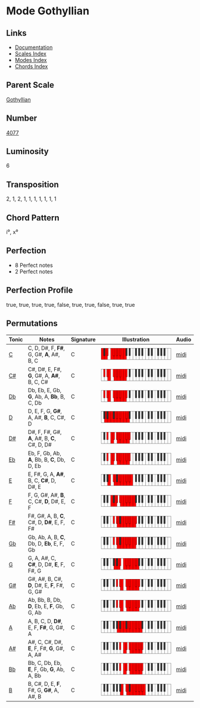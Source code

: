 # Mode Gothyllian

## Links

- [Documentation](README.md)
- [Scales Index](Scales.md)
- [Modes Index](Modes.md)
- [Chords Index](Chords.md)

## Parent Scale

[Gothyllian](ScaleGothyllian.md)

## Number

[4077](https://ianring.com/musictheory/scales/4077)

## Luminosity

6

## Transposition

2, 1, 2, 1, 1, 1, 1, 1, 1, 1

## Chord Pattern

i⁰, x⁰

## Perfection

- 8 Perfect notes
- 2 Perfect notes

## Perfection Profile

true, true, true, true, false, true, true, false, true, true

## Permutations

| Tonic | Notes | Signature | Illustration | Audio |
|-------|-------|-----------|--------------|-------|
| [C](ModeCNaturalGothyllian.md) | C, D, D#, F, **F#**, G, G#, **A**, A#, B, C | C | ![CNaturalGothyllian](ModeCNaturalGothyllian.png) | [midi](https://github.com/edipermadi/music/blob/main/docs/ModeCNaturalGothyllian.mid?raw=true) |
| [C#](ModeCSharpGothyllian.md) | C#, D#, E, F#, **G**, G#, A, **A#**, B, C, C# | C | ![CSharpGothyllian](ModeCSharpGothyllian.png) | [midi](https://github.com/edipermadi/music/blob/main/docs/ModeCSharpGothyllian.mid?raw=true) |
| [Db](ModeDFlatGothyllian.md) | Db, Eb, E, Gb, **G**, Ab, A, **Bb**, B, C, Db | C | ![DFlatGothyllian](ModeDFlatGothyllian.png) | [midi](https://github.com/edipermadi/music/blob/main/docs/ModeDFlatGothyllian.mid?raw=true) |
| [D](ModeDNaturalGothyllian.md) | D, E, F, G, **G#**, A, A#, **B**, C, C#, D | C | ![DNaturalGothyllian](ModeDNaturalGothyllian.png) | [midi](https://github.com/edipermadi/music/blob/main/docs/ModeDNaturalGothyllian.mid?raw=true) |
| [D#](ModeDSharpGothyllian.md) | D#, F, F#, G#, **A**, A#, B, **C**, C#, D, D# | C | ![DSharpGothyllian](ModeDSharpGothyllian.png) | [midi](https://github.com/edipermadi/music/blob/main/docs/ModeDSharpGothyllian.mid?raw=true) |
| [Eb](ModeEFlatGothyllian.md) | Eb, F, Gb, Ab, **A**, Bb, B, **C**, Db, D, Eb | C | ![EFlatGothyllian](ModeEFlatGothyllian.png) | [midi](https://github.com/edipermadi/music/blob/main/docs/ModeEFlatGothyllian.mid?raw=true) |
| [E](ModeENaturalGothyllian.md) | E, F#, G, A, **A#**, B, C, **C#**, D, D#, E | C | ![ENaturalGothyllian](ModeENaturalGothyllian.png) | [midi](https://github.com/edipermadi/music/blob/main/docs/ModeENaturalGothyllian.mid?raw=true) |
| [F](ModeFNaturalGothyllian.md) | F, G, G#, A#, **B**, C, C#, **D**, D#, E, F | C | ![FNaturalGothyllian](ModeFNaturalGothyllian.png) | [midi](https://github.com/edipermadi/music/blob/main/docs/ModeFNaturalGothyllian.mid?raw=true) |
| [F#](ModeFSharpGothyllian.md) | F#, G#, A, B, **C**, C#, D, **D#**, E, F, F# | C | ![FSharpGothyllian](ModeFSharpGothyllian.png) | [midi](https://github.com/edipermadi/music/blob/main/docs/ModeFSharpGothyllian.mid?raw=true) |
| [Gb](ModeGFlatGothyllian.md) | Gb, Ab, A, B, **C**, Db, D, **Eb**, E, F, Gb | C | ![GFlatGothyllian](ModeGFlatGothyllian.png) | [midi](https://github.com/edipermadi/music/blob/main/docs/ModeGFlatGothyllian.mid?raw=true) |
| [G](ModeGNaturalGothyllian.md) | G, A, A#, C, **C#**, D, D#, **E**, F, F#, G | C | ![GNaturalGothyllian](ModeGNaturalGothyllian.png) | [midi](https://github.com/edipermadi/music/blob/main/docs/ModeGNaturalGothyllian.mid?raw=true) |
| [G#](ModeGSharpGothyllian.md) | G#, A#, B, C#, **D**, D#, E, **F**, F#, G, G# | C | ![GSharpGothyllian](ModeGSharpGothyllian.png) | [midi](https://github.com/edipermadi/music/blob/main/docs/ModeGSharpGothyllian.mid?raw=true) |
| [Ab](ModeAFlatGothyllian.md) | Ab, Bb, B, Db, **D**, Eb, E, **F**, Gb, G, Ab | C | ![AFlatGothyllian](ModeAFlatGothyllian.png) | [midi](https://github.com/edipermadi/music/blob/main/docs/ModeAFlatGothyllian.mid?raw=true) |
| [A](ModeANaturalGothyllian.md) | A, B, C, D, **D#**, E, F, **F#**, G, G#, A | C | ![ANaturalGothyllian](ModeANaturalGothyllian.png) | [midi](https://github.com/edipermadi/music/blob/main/docs/ModeANaturalGothyllian.mid?raw=true) |
| [A#](ModeASharpGothyllian.md) | A#, C, C#, D#, **E**, F, F#, **G**, G#, A, A# | C | ![ASharpGothyllian](ModeASharpGothyllian.png) | [midi](https://github.com/edipermadi/music/blob/main/docs/ModeASharpGothyllian.mid?raw=true) |
| [Bb](ModeBFlatGothyllian.md) | Bb, C, Db, Eb, **E**, F, Gb, **G**, Ab, A, Bb | C | ![BFlatGothyllian](ModeBFlatGothyllian.png) | [midi](https://github.com/edipermadi/music/blob/main/docs/ModeBFlatGothyllian.mid?raw=true) |
| [B](ModeBNaturalGothyllian.md) | B, C#, D, E, **F**, F#, G, **G#**, A, A#, B | C | ![BNaturalGothyllian](ModeBNaturalGothyllian.png) | [midi](https://github.com/edipermadi/music/blob/main/docs/ModeBNaturalGothyllian.mid?raw=true) |
